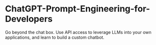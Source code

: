 # ChatGPT-Prompt-Engineering-for-Developers
Go beyond the chat box. Use API access to leverage LLMs into your own applications, and learn to build a custom chatbot.
